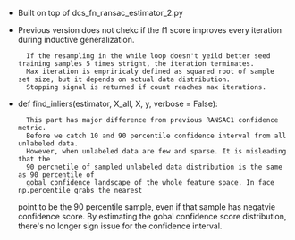 
* Built on top of dcs_fn_ransac_estimator_2.py

* Previous version does not chekc if the f1 score improves every iteration during inductive generalization. 
   
    	If the resampling in the while loop doesn't yeild better seed training samples 5 times stright, the iteration terminates.
    	Max iteration is empriricaly defined as squared root of sample set size, but it depends on actual data distribution.
    	Stopping signal is returned if count reaches max iterations.
   
* def find_inliers(estimator, X_all, X, y, verbose = False):
    
    	This part has major difference from previous RANSAC1 confidence metric.
    	Before we catch 10 and 90 percentile confidence interval from all unlabeled data.
    	However, when unlabeled data are few and sparse. It is misleading that the
    	90 percnetile of sampled unlabeled data distribution is the same as 90 percentile of
    	gobal confidence landscape of the whole feature space. In face np.percentile grabs the nearest
  	point to be the 90 percentile sample, even if that sample has negatvie confidence score.
    	By estimating the gobal confidence score distribution, there's no longer sign issue for the
    	confidence interval.
